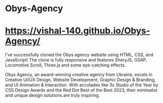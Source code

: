 # Obys-Agency
# https://vishal-140.github.io/Obys-Agency/

I've successfully cloned the Obys agency website using HTML, CSS, and JavaScript! The clone is fully responsive and features SheryJS, GSAP, Locomotive Scroll, Three.js and some eye-catching effects.

Obys Agency, an award-winning creative agency from Ukraine, excels in Creative UI/UX Design, Website Development, Graphic Design & Branding, and UI Animation & Interaction. With accolades like 3x Studio of the Year by CSS Design Awards and the Red Dot Best of the Best 2023, their minimalist and unique design solutions are truly inspiring.


